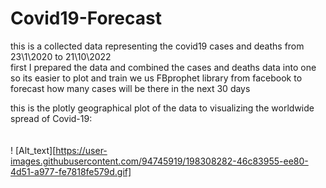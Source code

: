 # Covid19-Forecast
this is a collected data representing the covid19 cases and deaths from 23\1\2020 to 21\10\2022 
<br />
first I prepared the data and combined the cases and deaths data into one so its easier to plot and train
we us FBprophet library from facebook to forecast how many cases will be there in the next 30 days
<br />

this is the plotly geographical plot of the data to visualizing the worldwide spread of Covid-19:
<br />
<br />
<br />
! [Alt_text][https://user-images.githubusercontent.com/94745919/198308282-46c83955-ee80-4d51-a977-fe7818fe579d.gif]

